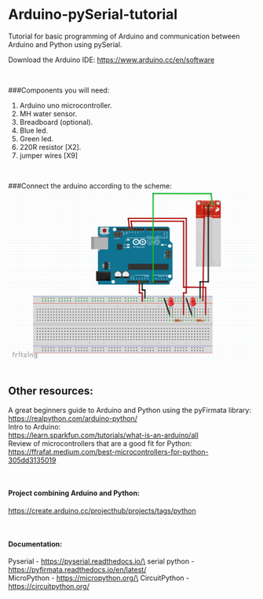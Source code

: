 # Arduino-pySerial-tutorial
Tutorial for basic programming of Arduino and communication between Arduino and Python using pySerial.

Download the Arduino IDE:
https://www.arduino.cc/en/software

<br />

###Components you will need:
1. Arduino uno microcontroller.
2. MH water sensor.
3. Breadboard (optional).
4. Blue led.
5. Green led.
6. 220R resistor [X2].
7. jumper wires [X9]

<br />

###Connect the arduino according to the scheme:
![img.png](img.png)
<br /><br />


## Other resources:
A great beginners guide to Arduino and Python using the pyFirmata library:
https://realpython.com/arduino-python/
\
Intro to Arduino:
\
https://learn.sparkfun.com/tutorials/what-is-an-arduino/all
\
Review of microcontrollers that are a good fit for Python:
\
https://ffrafat.medium.com/best-microcontrollers-for-python-305dd3135019


<br />

#### Project combining Arduino and Python:
https://create.arduino.cc/projecthub/projects/tags/python

<br />


#### Documentation:
Pyserial - https://pyserial.readthedocs.io/\
serial python - https://pyfirmata.readthedocs.io/en/latest/
\
MicroPython - https://micropython.org/\
CircuitPython - https://circuitpython.org/